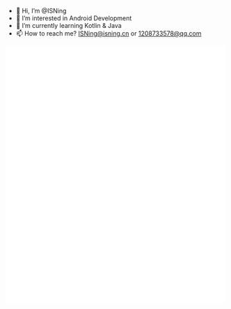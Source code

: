 - 👋 Hi, I’m @ISNing
- 👀 I’m interested in Android Development
- 🌱 I’m currently learning Kotlin & Java
- 📫 How to reach me? [ISNing@isning.cn](mailto:ISNing@isning.cn) or [1208733578@qq.com](mailto:1208733578@qq.com)

![](https://raw.githubusercontent.com/ISNing/GitHubStats/master/generated/overview.svg#gh-dark-mode-only)
![](https://raw.githubusercontent.com/ISNing/GitHubStats/master/generated/overview.svg#gh-light-mode-only)
<!---
ISNing/ISNing is a ✨ special ✨ repository because its `README.md` (this file) appears on your GitHub profile.
You can click the Preview link to take a look at your changes.
--->
